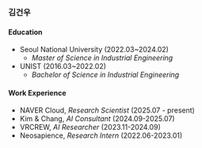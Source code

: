 ### 김건우

#### Education

- Seoul National University (2022.03~2024.02)
    - *Master of Science in Industrial Engineering* 
- UNIST (2016.03~2022.02)
    - *Bachelor of Science in Industrial Engineering* 

#### Work Experience

- NAVER Cloud, *Research Scientist* (2025.07 - present)
- Kim & Chang, *AI Consultant* (2024.09-2025.07)
- VRCREW, *AI Researcher* (2023.11-2024.09)
- Neosapience, *Research Intern* (2022.06-2023.01)
